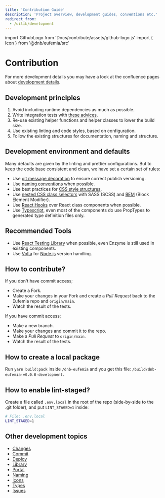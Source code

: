 ```yaml
---
title: 'Contribution Guide'
description: 'Project overview, development guides, conventions etc.'
redirect_from:
  - /uilib/development
---
```


import GithubLogo from 'Docs/contribute/assets/github-logo.js'
import { Icon } from '@dnb/eufemia/src'

# Contribution

For more development details you may have a look at the confluence pages about [development details](https://confluence.tech.dnb.no/display/EDS/).

## Development principles

1. Avoid including runtime dependencies as much as possible.
1. Write integration tests with [these advices](/uilib/usage/best-practices/for-testing#integration-tests).
1. Re-use existing helper functions and helper classes to lower the build size.
1. Use existing linting and code styles, based on configuration.
1. Follow the existing structures for documentation, naming and structure.

## Development environment and defaults

Many defaults are given by the linting and prettier configurations. But to keep the code base consistent and clean, we have set a certain set of rules:

- Use [git message decoration](/contribution/commit) to ensure correct publish versioning.
- Use [naming conventions](/contribution/naming) when possible.
- Use best practices for [CSS style structures](/uilib/usage/best-practices/for-styling#structure).
- Use [nested CSS class selectors](https://medium.com/@andrew_barnes/bem-and-sass-a-perfect-match-5e48d9bc3894) with SASS (SCSS) and [BEM](http://getbem.com/naming/) (Block Element Modifier).
- Use [React Hooks](https://reactjs.org/docs/hooks-overview.html) over React class components when possible.
- Use [Typescript](https://www.typescriptlang.org), even most of the components do use PropTypes to generated type definition files only.

## Recommended Tools

- Use [React Testing Library](https://testing-library.com) when possible, even Enzyme is still used in existing components.
- Use [Volta](https://volta.sh/) for [Node.js](https://nodejs.org/) version handling.

## How to contribute?

If you don't have commit access;

- Create a Fork.
- Make your changes in your Fork and create a _Pull Request_ back to the Eufemia repo and `origin/main`.
- Watch the result of the tests.

If you have commit access;

- Make a new branch.
- Make your changes and commit it to the repo.
- Make a _Pull Request_ to `origin/main`.
- Watch the result of the tests.

## How to create a local package

Run `yarn build:pack` inside `/dnb-eufemia` and you get this file: `/build/dnb-eufemia-v0.0.0-development`.

## How to enable lint-staged?

Create a file called `.env.local` in the root of the repo (side-by-side to the .git folder), and put `LINT_STAGED=1` inside:

```bash
# File: .env.local
LINT_STAGED=1
```

## Other development topics

- [Changes](/contribution/changes)
- [Commit](/contribution/commit)
- [Deploy](/contribution/deploy)
- [Library](/contribution/ui-lib)
- [Portal](/contribution/portal)
- [Naming](/contribution/naming)
- [Icons](/contribution/icons)
- [Types](/contribution/types)
- [Issues](/contribution/issues)
